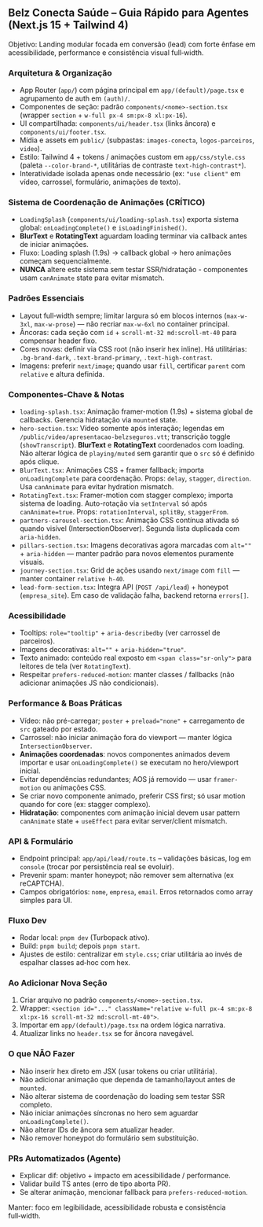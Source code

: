 ## Belz Conecta Saúde – Guia Rápido para Agentes (Next.js 15 + Tailwind 4)
Objetivo: Landing modular focada em conversão (lead) com forte ênfase em acessibilidade, performance e consistência visual full‑width.

### Arquitetura & Organização
* App Router (`app/`) com página principal em `app/(default)/page.tsx` e agrupamento de auth em `(auth)/`.
* Componentes de seção: padrão `components/<nome>-section.tsx` (wrapper `section` + `w-full px-4 sm:px-8 xl:px-16`).
* UI compartilhada: `components/ui/header.tsx` (links âncora) e `components/ui/footer.tsx`.
* Mídia e assets em `public/` (subpastas: `images-conecta`, `logos-parceiros`, `video`).
* Estilo: Tailwind 4 + tokens / animações custom em `app/css/style.css` (paleta `--color-brand-*`, utilitárias de contraste `text-high-contrast*`).
* Interatividade isolada apenas onde necessário (ex: `"use client"` em vídeo, carrossel, formulário, animações de texto).

### Sistema de Coordenação de Animações (CRÍTICO)
* `LoadingSplash` (`components/ui/loading-splash.tsx`) exporta sistema global: `onLoadingComplete()` e `isLoadingFinished()`.
* **BlurText** e **RotatingText** aguardam loading terminar via callback antes de iniciar animações.
* Fluxo: Loading splash (1.9s) → callback global → hero animações começam sequencialmente.
* **NUNCA** altere este sistema sem testar SSR/hidratação - componentes usam `canAnimate` state para evitar mismatch.

### Padrões Essenciais
* Layout full‑width sempre; limitar largura só em blocos internos (`max-w-3xl`, `max-w-prose`) — não recriar `max-w-6xl` no container principal.
* Âncoras: cada seção com `id` + `scroll-mt-32 md:scroll-mt-40` para compensar header fixo.
* Cores novas: definir via CSS root (não inserir hex inline). Há utilitárias: `.bg-brand-dark`, `.text-brand-primary`, `.text-high-contrast`.
* Imagens: preferir `next/image`; quando usar `fill`, certificar `parent` com `relative` e altura definida.

### Componentes-Chave & Notas
* `loading-splash.tsx`: Animação framer-motion (1.9s) + sistema global de callbacks. Gerencia hidratação via `mounted` state.
* `hero-section.tsx`: Vídeo somente após interação; legendas em `/public/video/apresentacao-belzseguros.vtt`; transcrição toggle (`showTranscript`). **BlurText** e **RotatingText** coordenados com loading. Não alterar lógica de `playing/muted` sem garantir que o `src` só é definido após clique.
* `BlurText.tsx`: Animações CSS + framer fallback; importa `onLoadingComplete` para coordenação. Props: `delay`, `stagger`, `direction`. Usa `canAnimate` para evitar hydration mismatch.
* `RotatingText.tsx`: Framer-motion com stagger complexo; importa sistema de loading. Auto-rotação via `setInterval` só após `canAnimate=true`. Props: `rotationInterval`, `splitBy`, `staggerFrom`.
* `partners-carousel-section.tsx`: Animação CSS contínua ativada só quando visível (IntersectionObserver). Segunda lista duplicada com `aria-hidden`.
* `pillars-section.tsx`: Imagens decorativas agora marcadas com `alt=""` + `aria-hidden` — manter padrão para novos elementos puramente visuais.
* `journey-section.tsx`: Grid de ações usando `next/image` com `fill` — manter container `relative h-40`.
* `lead-form-section.tsx`: Integra API (`POST /api/lead`) + honeypot (`empresa_site`). Em caso de validação falha, backend retorna `errors[]`.

### Acessibilidade
* Tooltips: `role="tooltip"` + `aria-describedby` (ver carrossel de parceiros).
* Imagens decorativas: `alt=""` + `aria-hidden="true"`.
* Texto animado: conteúdo real exposto em `<span class="sr-only">` para leitores de tela (ver `RotatingText`).
* Respeitar `prefers-reduced-motion`: manter classes / fallbacks (não adicionar animações JS não condicionais).

### Performance & Boas Práticas
* Vídeo: não pré-carregar; `poster` + `preload="none"` + carregamento de `src` gateado por estado.
* Carrossel: não iniciar animação fora do viewport — manter lógica `IntersectionObserver`.
* **Animações coordenadas**: novos componentes animados devem importar e usar `onLoadingComplete()` se executam no hero/viewport inicial.
* Evitar dependências redundantes; AOS já removido — usar `framer-motion` ou animações CSS.
* Se criar novo componente animado, preferir CSS first; só usar motion quando for core (ex: stagger complexo).
* **Hidratação**: componentes com animação inicial devem usar pattern `canAnimate` state + `useEffect` para evitar server/client mismatch.

### API & Formulário
* Endpoint principal: `app/api/lead/route.ts` – validações básicas, log em `console` (trocar por persistência real se evoluir).
* Prevenir spam: manter honeypot; não remover sem alternativa (ex reCAPTCHA).
* Campos obrigatórios: `nome`, `empresa`, `email`. Erros retornados como array simples para UI.

### Fluxo Dev
* Rodar local: `pnpm dev` (Turbopack ativo).
* Build: `pnpm build`; depois `pnpm start`.
* Ajustes de estilo: centralizar em `style.css`; criar utilitária ao invés de espalhar classes ad‑hoc com hex.

### Ao Adicionar Nova Seção
1. Criar arquivo no padrão `components/<nome>-section.tsx`.
2. Wrapper: `<section id="..." className="relative w-full px-4 sm:px-8 xl:px-16 scroll-mt-32 md:scroll-mt-40">`.
3. Importar em `app/(default)/page.tsx` na ordem lógica narrativa.
4. Atualizar links no `header.tsx` se for âncora navegável.

### O que NÃO Fazer
* Não inserir hex direto em JSX (usar tokens ou criar utilitária).
* Não adicionar animação que dependa de tamanho/layout antes de `mounted`.
* Não alterar sistema de coordenação do loading sem testar SSR completo.
* Não iniciar animações síncronas no hero sem aguardar `onLoadingComplete()`.
* Não alterar IDs de âncora sem atualizar header.
* Não remover honeypot do formulário sem substituição.

### PRs Automatizados (Agente)
* Explicar dif: objetivo + impacto em acessibilidade / performance.
* Validar build TS antes (erro de tipo aborta PR).
* Se alterar animação, mencionar fallback para `prefers-reduced-motion`.

Manter: foco em legibilidade, acessibilidade robusta e consistência full‑width.
